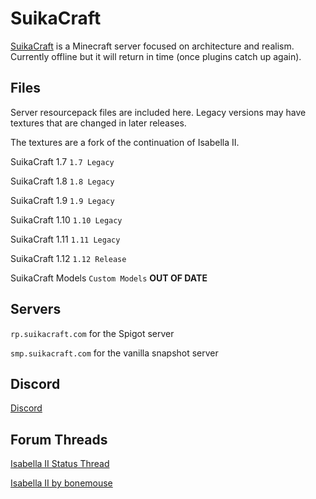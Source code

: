 # SuikaCraft

[SuikaCraft](http://suikacraft.com) is a Minecraft server focused on architecture and realism.  Currently offline but it will return in time (once plugins catch up again).

## Files

Server resourcepack files are included here.  Legacy versions may have textures that are changed in later releases.

The textures are a fork of the continuation of Isabella II.

SuikaCraft 1.7 `1.7 Legacy`

SuikaCraft 1.8 `1.8 Legacy`

SuikaCraft 1.9 `1.9 Legacy`

SuikaCraft 1.10 `1.10 Legacy`

SuikaCraft 1.11 `1.11 Legacy`

SuikaCraft 1.12 `1.12 Release`

SuikaCraft Models `Custom Models` **OUT OF DATE**

## Servers

`rp.suikacraft.com` for the Spigot server

`smp.suikacraft.com` for the vanilla snapshot server

## Discord

[Discord](https://discord.gg/0zdNEkQle7Qg9C1H)

## Forum Threads

[Isabella II Status Thread](www.minecraftforum.net/forums/mapping-and-modding-java-edition/resource-packs/resource-pack-discussion/2745599)

[Isabella II by bonemouse](http://www.minecraftforum.net/forums/mapping-and-modding-java-edition/resource-packs/1226573)
